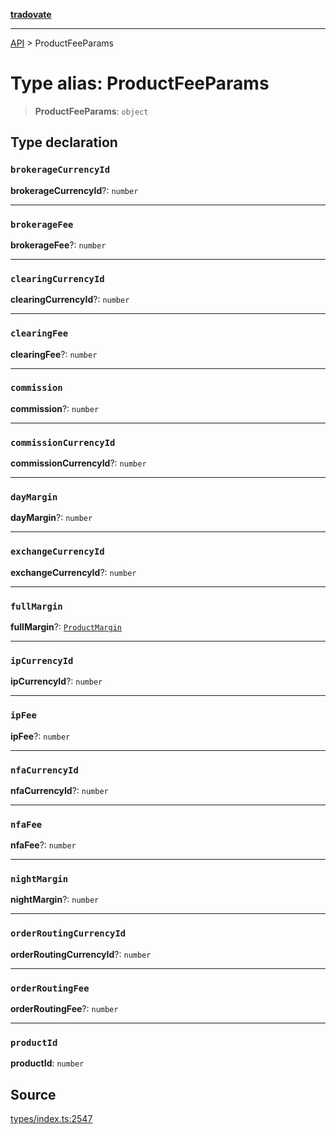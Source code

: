 [**tradovate**](../README.md)

***

[API](../API.md) > ProductFeeParams

# Type alias: ProductFeeParams

> **ProductFeeParams**: `object`

## Type declaration

### `brokerageCurrencyId`

**brokerageCurrencyId**?: `number`

***

### `brokerageFee`

**brokerageFee**?: `number`

***

### `clearingCurrencyId`

**clearingCurrencyId**?: `number`

***

### `clearingFee`

**clearingFee**?: `number`

***

### `commission`

**commission**?: `number`

***

### `commissionCurrencyId`

**commissionCurrencyId**?: `number`

***

### `dayMargin`

**dayMargin**?: `number`

***

### `exchangeCurrencyId`

**exchangeCurrencyId**?: `number`

***

### `fullMargin`

**fullMargin**?: [`ProductMargin`](type-alias.ProductMargin.md)

***

### `ipCurrencyId`

**ipCurrencyId**?: `number`

***

### `ipFee`

**ipFee**?: `number`

***

### `nfaCurrencyId`

**nfaCurrencyId**?: `number`

***

### `nfaFee`

**nfaFee**?: `number`

***

### `nightMargin`

**nightMargin**?: `number`

***

### `orderRoutingCurrencyId`

**orderRoutingCurrencyId**?: `number`

***

### `orderRoutingFee`

**orderRoutingFee**?: `number`

***

### `productId`

**productId**: `number`

## Source

[types/index.ts:2547](https://github.com/cgilly2fast/tradovate-typescript/blob/b1caea5/src/types/index.ts#L2547)
